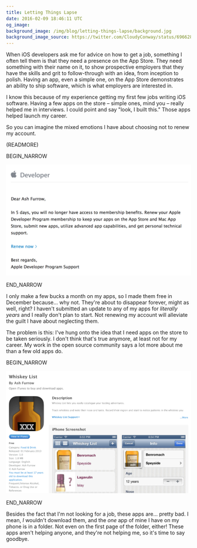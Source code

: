 ```yaml
---
title: Letting Things Lapse
date: 2016-02-09 18:46:11 UTC
og_image: 
background_image: /img/blog/letting-things-lapse/background.jpg
background_image_source: https://twitter.com/CloudyConway/status/696628912013623296
---
```


When iOS developers ask me for advice on how to get a job, something I often tell them is that they need a presence on the App Store. They need something with their name on it, to show prospective employers that they have the skills and grit to follow-through with an idea, from inception to polish. Having an app, even a simple one, on the App Store demonstrates an ability to ship software, which is what employers are interested in.

I know this because of my experience getting my first few jobs writing iOS software. Having a few apps on the store – simple ones, mind you – really helped me in interviews. I could point and say "look, I built this." Those apps helped launch my career.

So you can imagine the mixed emotions I have about choosing not to renew my account.

(READMORE)

BEGIN_NARROW

![Sorry old friend.](/img/blog/letting-things-lapse/email.png)

END_NARROW

I only make a few bucks a month on my apps, so I made them free in December because... why not. They're about to disappear forever, might as well, right? I haven't submitted an update to any of my apps for _literally years_ and I really don't plan to start. Not renewing my account will alleviate the guilt I have about neglecting them.

The problem is this: I've hung onto the idea that I need apps on the store to be taken seriously. I don't think that's true anymore, at least not for my career. My work in the open source community says a lot more about me than a few old apps do.

BEGIN_NARROW

![I wouldn't download this, ew.](/img/blog/letting-things-lapse/whiskeylist.png)

END_NARROW

Besides the fact that I'm not looking for a job, these apps are... pretty bad. I mean, _I_ wouldn't download them, and the _one_ app of mine I have on my phone is in a folder. Not even on the first page of the folder, either! These apps aren't helping anyone, and they're not helping me, so it's time to say goodbye.

